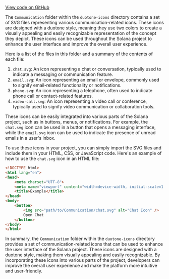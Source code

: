 [View code on GitHub](https://github.com/solana-labs/solana/tree/master/na/docs/src/icons/duotone-icons/Communication)

The `Communication` folder within the `duotone-icons` directory contains a set of SVG files representing various communication-related icons. These icons are designed with a duotone style, meaning they use two colors to create a visually appealing and easily recognizable representation of the concept they depict. These icons can be used throughout the Solana project to enhance the user interface and improve the overall user experience.

Here is a list of the files in this folder and a summary of the contents of each file:

1. `chat.svg`: An icon representing a chat or conversation, typically used to indicate a messaging or communication feature.
2. `email.svg`: An icon representing an email or envelope, commonly used to signify email-related functionality or notifications.
3. `phone.svg`: An icon representing a telephone, often used to indicate phone call or contact-related features.
4. `video-call.svg`: An icon representing a video call or conference, typically used to signify video communication or collaboration tools.

These icons can be easily integrated into various parts of the Solana project, such as in buttons, menus, or notifications. For example, the `chat.svg` icon can be used in a button that opens a messaging interface, while the `email.svg` icon can be used to indicate the presence of unread emails in a user's inbox.

To use these icons in your project, you can simply import the SVG files and include them in your HTML, CSS, or JavaScript code. Here's an example of how to use the `chat.svg` icon in an HTML file:

```html
<!DOCTYPE html>
<html lang="en">
<head>
    <meta charset="UTF-8">
    <meta name="viewport" content="width=device-width, initial-scale=1.0">
    <title>Example</title>
</head>
<body>
    <button>
        <img src="path/to/Communication/chat.svg" alt="Chat Icon" />
        Open Chat
    </button>
</body>
</html>
```

In summary, the `Communication` folder within the `duotone-icons` directory provides a set of communication-related icons that can be used to enhance the user interface of the Solana project. These icons are designed with a duotone style, making them visually appealing and easily recognizable. By incorporating these icons into various parts of the project, developers can improve the overall user experience and make the platform more intuitive and user-friendly.
